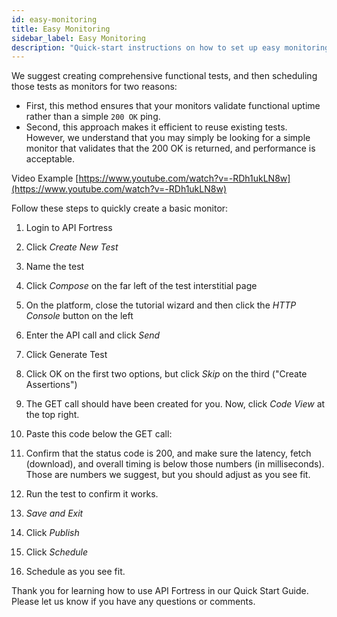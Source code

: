 ```yaml
---
id: easy-monitoring
title: Easy Monitoring
sidebar_label: Easy Monitoring
description: "Quick-start instructions on how to set up easy monitoring with API fortress."
---
```


We suggest creating comprehensive functional tests, and then scheduling those tests as monitors for two reasons:

* First, this method ensures that your monitors validate functional uptime rather than a simple `200 OK` ping. 
* Second, this approach makes it efficient to reuse existing tests. However, we understand that you may simply be looking for a simple monitor that validates that the 200 OK is returned, and performance is acceptable.

Video Example [https://www.youtube.com/watch?v=-RDh1ukLN8w](https://www.youtube.com/watch?v=-RDh1ukLN8w)

Follow these steps to quickly create a basic monitor:

1. Login to API Fortress
2. Click _Create New Test_
3. Name the test
4. Click _Compose_ on the far left of the test interstitial page
5. On the platform, close the tutorial wizard and then click the _HTTP Console_ button on the left
6. Enter the API call and click _Send_
7. Click Generate Test
8. Click OK on the first two options, but click _Skip_ on the third ("Create Assertions")
9. The GET call should have been created for you. Now, click _Code View_ at the top right.
10. Paste this code below the GET call:
    
    <assert-is expression="payload\_response.statusCode=&apos;200&apos;" type="integer"/>
    <assert-less expression="payload\_response.metrics.latency" value="350"/> <assert-less expression="payload\_response.metrics.fetch" value="300"/> <assert-less expression="payload\_response.metrics.overall" value="650"/>
    
11. Confirm that the status code is 200, and make sure the latency, fetch (download), and overall timing is below those numbers (in milliseconds). Those are numbers we suggest, but you should adjust as you see fit.
12. Run the test to confirm it works.
13. _Save and Exit_
14. Click _Publish_
15. Click _Schedule_
16. Schedule as you see fit.

Thank you for learning how to use API Fortress in our Quick Start Guide. Please let us know if you have any questions or comments.